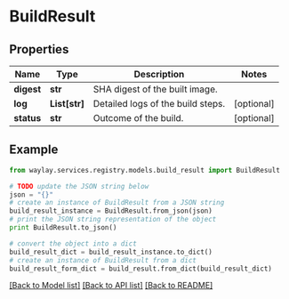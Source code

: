 # BuildResult


## Properties

Name | Type | Description | Notes
------------ | ------------- | ------------- | -------------
**digest** | **str** | SHA digest of the built image. | 
**log** | **List[str]** | Detailed logs of the build steps. | [optional] 
**status** | **str** | Outcome of the build. | [optional] 

## Example

```python
from waylay.services.registry.models.build_result import BuildResult

# TODO update the JSON string below
json = "{}"
# create an instance of BuildResult from a JSON string
build_result_instance = BuildResult.from_json(json)
# print the JSON string representation of the object
print BuildResult.to_json()

# convert the object into a dict
build_result_dict = build_result_instance.to_dict()
# create an instance of BuildResult from a dict
build_result_form_dict = build_result.from_dict(build_result_dict)
```
[[Back to Model list]](../README.md#documentation-for-models) [[Back to API list]](../README.md#documentation-for-api-endpoints) [[Back to README]](../README.md)


